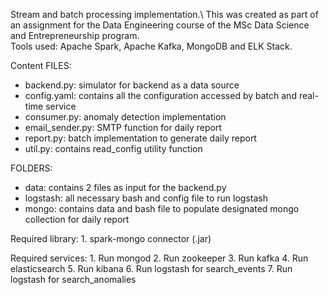 Stream and batch processing implementation.\ 
This was created as part of an assignment for the Data Engineering course of the MSc Data Science and Entrepreneurship program.  
Tools used: Apache Spark, Apache Kafka, MongoDB and ELK Stack.<br> 


Content
FILES:
 - backend.py: simulator for backend as a data source
 - config.yaml: contains all the configuration accessed by batch and real-time service
 - consumer.py: anomaly detection implementation
 - email_sender.py: SMTP function for daily report
 - report.py: batch implementation to generate daily report
 - util.py: contains read_config utility function

FOLDERS:
- data: contains 2 files as input for the backend.py
- logstash: all necessary bash and config file to run logstash
- mongo: contains data and bash file to populate designated mongo collection for daily report


Required library:
	1. spark-mongo connector (.jar)

Required services:
	1. Run mongod
	2. Run zookeeper
	3. Run kafka
	4. Run elasticsearch
	5. Run kibana
	6. Run logstash for search_events
	7. Run logstash for search_anomalies
